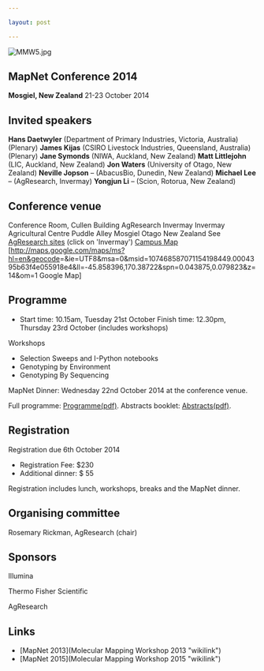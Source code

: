 ```yaml
---

layout: post

---
```


![](MMW5.jpg "MMW5.jpg")

## MapNet Conference 2014

**Mosgiel, New Zealand**
 21-23 October 2014

## Invited speakers

**Hans Daetwyler** (Department of Primary Industries, Victoria, Australia) (Plenary)
**James Kijas** (CSIRO Livestock Industries, Queensland, Australia) (Plenary)
**Jane Symonds** (NIWA, Auckland, New Zealand)
**Matt Littlejohn** (LIC, Auckland, New Zealand)
**Jon Waters** (University of Otago, New Zealand)
**Neville Jopson** – (AbacusBio, Dunedin, New Zealand)
**Michael Lee** – (AgResearch, Invermay)
**Yongjun Li** – (Scion, Rotorua, New Zealand)

## Conference venue

Conference Room, Cullen Building
AgResearch Invermay
Invermay Agricultural Centre
Puddle Alley
Mosgiel
Otago
New Zealand
See [AgResearch sites](http://www.agresearch.co.nz/about-us/where-we-are/Pages/default.aspx) (click on 'Invermay')
[ Campus Map ](Media:InvermayCampusMap.jpg "wikilink")
[<http://maps.google.com/maps/ms?hl=en&geocode>=&ie=UTF8&msa=0&msid=107468587071154198449.0004395b63f4e055918e4&ll=-45.858396,170.38722&spn=0.043875,0.079823&z=14&om=1 Google Map]

## Programme

-   Start time: 10.15am, Tuesday 21st October Finish time: 12.30pm, Thursday 23rd October (includes workshops)

Workshops

-   Selection Sweeps and I-Python notebooks
-   Genotyping by Environment
-   Genotyping By Sequencing

MapNet Dinner: Wednesday 22nd October 2014 at the conference venue.

Full programme: [Programme(pdf)](Media:MapNet2014_programme.pdf "wikilink"). Abstracts booklet: [Abstracts(pdf)](Media:MAPnet_Abstracts_2014_final.pdf "wikilink").

## Registration

Registration due 6th October 2014

-   Registration Fee: \$230
-   Additional dinner: \$ 55

Registration includes lunch, workshops, breaks and the MapNet dinner.

## Organising committee

Rosemary Rickman, AgResearch (chair)

## Sponsors

Illumina

Thermo Fisher Scientific

AgResearch

## Links

-   [MapNet 2013](Molecular Mapping Workshop 2013 "wikilink")
-   [MapNet 2015](Molecular Mapping Workshop 2015 "wikilink")

